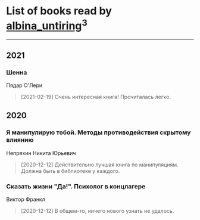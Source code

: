 # List of books read by [albina_untiring](http://vk.com/id2579695)<sup>3</sup>
---

## 2021

### Шенна
Пядар О'Лери
> [2021-02-19] Очень интересная книга! Прочиталась легко.



## 2020

### Я манипулирую тобой. Методы противодействия скрытому влиянию
Непряхин Никита Юрьевич
> [2020-12-12] Действительно лучшая книга по манипуляциям. Должна быть в библиотеке у каждого.


### Сказать жизни "Да!". Психолог в концлагере
Виктор Франкл
> [2020-12-12] В общем-то, ничего нового узнать не удалось.



